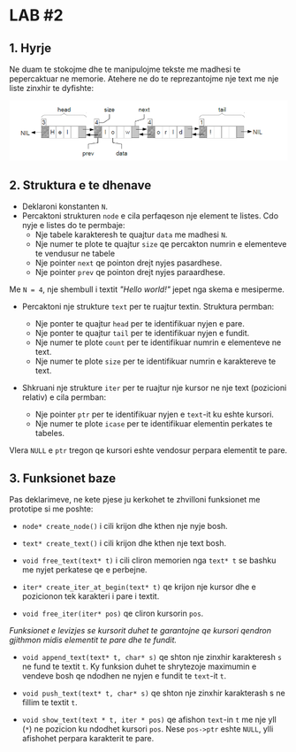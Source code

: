 # LAB #2

## 1. Hyrje
Ne duam te stokojme dhe te manipulojme tekste me madhesi te pepercaktuar ne memorie. Atehere ne do te reprezantojme nje text me nje liste zinxhir te dyfishte:

![bidirectional-list](https://raw.githubusercontent.com/aziflaj/lab-algoritmike/master/Lab2/bi-list.png)

## 2. Struktura e te dhenave
 - Deklaroni konstanten `N`.
 - Percaktoni strukturen `node` e cila perfaqeson nje element te listes. Cdo nyje e listes do te permbaje:
	 - Nje tabele karakteresh te quajtur `data` me madhesi `N`.
	 - Nje numer te plote te quajtur `size` qe percakton numrin e elementeve te vendusur ne tabele
	 - Nje pointer `next` qe pointon drejt nyjes pasardhese.
	 - Nje pointer `prev` qe pointon drejt nyjes paraardhese.


Me `N = 4`, nje shembull i textit _"Hello world!"_ jepet nga skema e mesiperme.

- Percaktoni nje strukture `text` per te ruajtur textin. Struktura permban:
	- Nje ponter te quajtur `head` per te identifikuar nyjen e pare. 
	- Nje ponter te quajtur `tail` per te identifikuar nyjen e fundit.
	- Nje numer te plote `count` per te identifikuar numrin e elementeve ne text.
	- Nje numer te plote `size` per te identifikuar numrin e karaktereve te text.

- Shkruani nje strukture `iter` per te ruajtur nje kursor ne nje text (pozicioni relativ) e cila permban:
	 - Nje pointer `ptr` per te identifikuar nyjen e `text`-it ku eshte kursori.
	 - Nje numer te plote `icase` per te identifikuar elementin perkates te tabeles.

Vlera `NULL` e `ptr` tregon qe kursori eshte vendosur perpara elementit te pare. 


## 3. Funksionet baze
Pas deklarimeve, ne kete pjese ju kerkohet te zhvilloni funksionet me prototipe si me poshte:

- `node* create_node()`
i cili krijon dhe kthen nje nyje bosh.

- `text* create_text()`
i cili krijon dhe kthen nje text bosh.

- `void free_text(text* t)`
i cili cliron memorien nga `text* t` se bashku me nyjet perkatese qe e perbejne.

- `iter* create_iter_at_begin(text* t)`
qe krijon nje kursor dhe e pozicionon tek karakteri i pare i textit.

- `void free_iter(iter* pos)`
qe cliron kursorin `pos`.

_Funksionet e levizjes se kursorit duhet te garantojne qe kursori qendron gjithmon midis elementit te pare dhe te fundit._

- `void append_text(text* t, char* s)`
qe shton nje zinxhir karakteresh `s` ne fund te textit `t`. Ky funksion duhet te shrytezoje maximumin e vendeve bosh qe ndodhen ne nyjen e fundit te `text`-it `t`.

- `void push_text(text* t, char* s)`
qe shton nje zinxhir karakterash s ne fillim te textit `t`.

- `void show_text(text * t, iter * pos)`
qe afishon `text`-in `t` me nje yll (`*`) ne pozicion ku ndodhet kursori `pos`. Nese `pos->ptr` eshte `NULL`, ylli afishohet perpara karakterit te pare.
